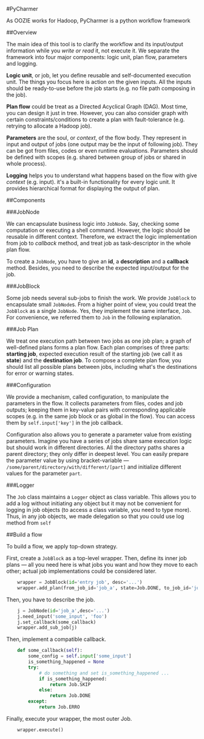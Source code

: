 #PyCharmer

As OOZIE works for Hadoop, PyCharmer is a python workflow framework

##Overview

The main idea of this tool is to clarify the workflow and its input/output information while you *write or read* it, not execute it. We separate the framework into four major components: logic unit, plan flow, parameters and logging.

**Logic unit**, or job, let you define reusable and self-documented execution unit. The things you focus here is action on the given inputs. All the inputs should be ready-to-use before the job starts (e.g. no file path composing in the job).

**Plan flow** could be treat as a Directed Acyclical Graph (DAG). Most time, you can design it just in tree. However, you can also consider graph with certain constraints/conditions to create a plan with fault-tolerance (e.g. retrying to allocate a Hadoop job).

**Parameters** are the soul, or *context*, of the flow body. They represent in input and output of jobs (one output may be the input of following job). They can be got from files, codes or even runtime evaluations. Parameters should be defined with scopes (e.g. shared between group of jobs or shared in whole process).

**Logging** helps you to understand what happens based on the flow with give *context* (e.g. input). it's a built-in functionality for every logic unit. It provides hierarchical format for displaying the output of plan.


##Components

###JobNode

We can encapsulate business logic into `JobNode`. Say, checking some computation or executing a shell command. However, the logic should be reusable in different context. Therefore, we extract the logic implementation from job to  *callback* method, and treat job as task-descriptor in the whole plan flow.

To create a `JobNode`, you have to give an **id**, a **description** and a **callback** method. Besides, you need to describe the expected input/output for the job.

###JobBlock

Some job needs several sub-jobs to finish the work. We provide `JobBlock` to encapsulate small `JobNode`s. From a higher point of view, you could treat the `JobBlock` as a single `JobNode`. Yes, they implement the same interface, `Job`. For convenience, we referred them to `Job` in the following explanation.

###Job Plan

We treat one execution path between two jobs as one job plan; a graph of well-defined plans forms a plan flow. Each plan comprises of three parts: **starting job**, expected execution result of the starting job (we call it as **state**) and the **destination job**. To compose a complete plan flow, you should list all possible plans between jobs, including what's the destinations for error or warning states.

###Configuration

We provide a mechanism, called configuration, to manipulate the parameters in the flow. It collects parameters from files, codes and job outputs; keeping them in key-value pairs with corresponding applicable scopes (e.g. in the same job block or as global in the flow). You can access them by `self.input['key']` in the job callback.

Configuration also allows you to generate a parameter value from existing parameters. Imagine you have a series of jobs share same execution logic but should work in different directories. All the directory paths shares a parent directory; they only differ in deepest level. You can easily prepare the parameter value by using bracket-variable — `/some/parent/directory/with/different/[part]` and initialize different values for the parameter `part`.

###Logger

The `Job` class maintains a `Logger` object as class variable. This allows you to add a log without initiating any object but it may not be convenient for logging in job objects (to access a class variable, you need to type more). Thus, in any job objects, we made delegation so that you could use log method from `self`


##Build a flow

To build a flow, we apply top-down strategy.

First, create a `JobBlock` as a top-level wrapper. Then, define its inner job plans — all you need here is what jobs you want and how they move to each other; actual job implementations could be considered later.

```python
	wrapper = JobBlock(id='entry job', desc='...')
	wrapper.add_plan(from_job_id='job_a', state=Job.DONE, to_job_id='job_b')
```
Then, you have to describe the job.

```python
    j = JobNode(id='job_a',desc='...')
    j.need_input('some_input', 'foo')
    j.set_callback(some_callback)
    wrapper.add_sub_job(j)
```

Then, implement a compatible callback.
```python
    def some_callback(self):
        some_config = self.input['some_input']
        is_something_happened = None
        try:
            # do something and set is_something_happened ...
            if is_something_happened:
                return Job.SKIP
            else:
                return Job.DONE
        except:
            return Job.ERRO
```

Finally, execute your wrapper, the most outer Job.
```python
    wrapper.execute()
```
